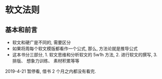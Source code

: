 # 软文法则

## 基本和前言

- 软文和硬广是不同的, 需要区分
- 如果将周每个软文模版都看作一个公式, 那么, 方法论就是推导公式
- 这本书分三部分, 1. 软文思维和分析软文的 5w1h 方法, 2. 进行软文的撰写, 3. 排版、 想象力训练、 素材积累等等

2019-4-21 暂停看, 借书 2 个月之内都没有看完.
